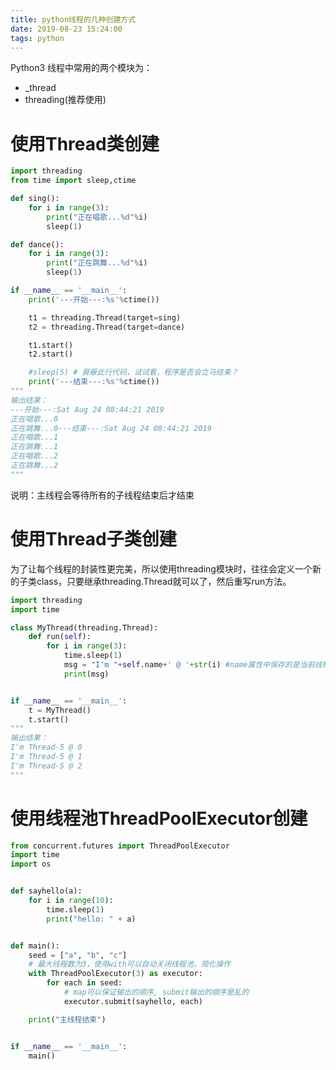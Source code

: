```yaml
---
title: python线程的几种创建方式
date: 2019-08-23 15:24:00
tags: python
---
```




Python3 线程中常用的两个模块为：

- _thread
- threading(推荐使用)
# 使用Thread类创建
```python
import threading
from time import sleep,ctime

def sing():
    for i in range(3):
        print("正在唱歌...%d"%i)
        sleep(1)

def dance():
    for i in range(3):
        print("正在跳舞...%d"%i)
        sleep(1)

if __name__ == '__main__':
    print('---开始---:%s'%ctime())

    t1 = threading.Thread(target=sing)
    t2 = threading.Thread(target=dance)

    t1.start()
    t2.start()

    #sleep(5) # 屏蔽此行代码，试试看，程序是否会立马结束？
    print('---结束---:%s'%ctime())
"""
输出结果：
---开始---:Sat Aug 24 08:44:21 2019
正在唱歌...0
正在跳舞...0---结束---:Sat Aug 24 08:44:21 2019
正在唱歌...1
正在跳舞...1
正在唱歌...2
正在跳舞...2
"""
```
说明：主线程会等待所有的子线程结束后才结束

# 使用Thread子类创建
为了让每个线程的封装性更完美，所以使用threading模块时，往往会定义一个新的子类class，只要继承threading.Thread就可以了，然后重写run方法。
```python
import threading
import time

class MyThread(threading.Thread):
    def run(self):
        for i in range(3):
            time.sleep(1)
            msg = "I'm "+self.name+' @ '+str(i) #name属性中保存的是当前线程的名字
            print(msg)


if __name__ == '__main__':
    t = MyThread()
    t.start()
"""
输出结果：
I'm Thread-5 @ 0
I'm Thread-5 @ 1
I'm Thread-5 @ 2
"""
```
# 使用线程池ThreadPoolExecutor创建
```python
from concurrent.futures import ThreadPoolExecutor
import time
import os


def sayhello(a):
    for i in range(10):
        time.sleep(1)
        print("hello: " + a)


def main():
    seed = ["a", "b", "c"]
    # 最大线程数为3，使用with可以自动关闭线程池，简化操作
    with ThreadPoolExecutor(3) as executor:
        for each in seed: 
        	# map可以保证输出的顺序, submit输出的顺序是乱的
            executor.submit(sayhello, each)

    print("主线程结束")


if __name__ == '__main__':
    main()
```
